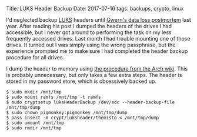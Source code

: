 Title: LUKS Header Backup
Date: 2017-07-16
tags: backups, crypto, linux

I'd neglected backup [LUKS](https://en.wikipedia.org/wiki/Linux_Unified_Key_Setup) headers until [Gwern's data loss postmortem](https://www.gwern.net/Notes#november-2016-data-loss-postmortem) last year. After reading his post I dumped the headers of the drives I had accessible, but I never got around to performing the task on my less frequently accessed drives. Last month I had trouble mounting one of those drives. It turned out I was simply using the wrong passphrase, but the experience prompted me to make sure I had completed the header backup procedure for all drives.

I dump the header to memory using [the procedure from the Arch wiki](https://wiki.archlinux.org/index.php/Dm-crypt/Device_encryption#Backup_using_cryptsetup). This is probably unnecessary, but only takes a few extra steps. The header is stored in my password store, which is obsessively backed up.

    $ sudo mkdir /mnt/tmp
    $ sudo mount ramfs /mnt/tmp -t ramfs
    $ sudo cryptsetup luksHeaderBackup /dev/sdc --header-backup-file /mnt/tmp/dump
    $ sudo chown pigmonkey:pigmonkey /mnt/tmp/dump
    $ pass insert -m crypt/luksheader/themisto < /mnt/tmp/dump
    $ sudo umount /mnt/tmp
    $ sudo rmdir /mnt/tmp

